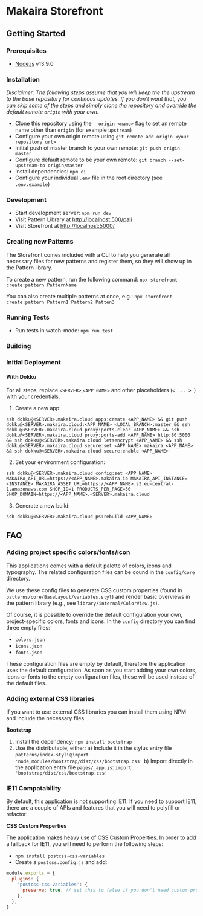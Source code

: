 # Makaira Storefront

## Getting Started

### Prerequisites

* [Node.js](https://nodejs.org/) v13.9.0


### Installation

*Disclaimer: The following steps assume that you will keep the the upstream to the base repository for continous updates. If you don't want that, you can skip some of the steps and simply clone the repository and override the default remote `origin` with your own.*

* Clone this repository using the `--origin <name>` flag to set an remote name other than `origin` (for example `upstream`)
* Configure your own origin remote using `git remote add origin <your repository url>`
* Initial push of master branch to your own remote: `git push origin master`
* Configure default remote to be your own remote: `git branch --set-upstream-to origin/master`
* Install dependencies: `npm ci`
* Configure your individual `.env` file in the root directory (see `.env.example`)


### Development

* Start development server: `npm run dev`
* Visit Pattern Library at [http://localhost:500/pali](http://localhost:5000/pali)
* Visit Storefront at [http://localhost:5000/](http://localhost:5000/)


### Creating new Patterns

The Storefront comes included with a CLI to help you generate all necessary files for new patterns and register them, so they will show up in the Pattern library.

To create a new pattern, run the following command:
`npx storefront create:pattern PatternName`

You can also create multiple patterns at once, e.g.:
`npx storefront create:pattern Pattern1 Pattern2 Patten3`


### Running Tests

* Run tests in watch-mode: `npm run test`


### Building


### Initial Deployment

#### With Dokku

For all steps, replace `<SERVER>`,`<APP_NAME>` and other placeholders (`< ... > `) with your credentials.

1. Create a new app:

`ssh dokku@<SERVER>.makaira.cloud apps:create <APP_NAME> && git push dokku@<SERVER>.makaira.cloud:<APP_NAME> <LOCAL_BRANCH>:master && ssh dokku@<SERVER>.makaira.cloud proxy:ports-clear <APP_NAME> && ssh dokku@<SERVER>.makaira.cloud proxy:ports-add <APP_NAME> http:80:5000 && ssh dokku@<SERVER>.makaira.cloud letsencrypt <APP_NAME> && ssh dokku@<SERVER>.makaira.cloud secure:set <APP_NAME> makaira <APP_NAME> && ssh dokku@<SERVER>.makaira.cloud secure:enable <APP_NAME>`

2. Set your environment configuration:

`ssh dokku@<SERVER>.makaira.cloud config:set <APP_NAME> MAKAIRA_API_URL=https://<APP_NAME>.makaira.io MAKAIRA_API_INSTANCE=<INSTANCE> MAKAIRA_ASSET_URL=https://<APP_NAME>.s3.eu-central-1.amazonaws.com SHOP_ID=1 PRODUCTS_PER_PAGE=50 SHOP_DOMAIN=https://<APP_NAME>.<SERVER>.makaira.cloud`

3. Generate a new build:

`ssh dokku@<SERVER>.makaira.cloud ps:rebuild <APP_NAME>`





## FAQ

### Adding project specific colors/fonts/icon

This applications comes with a default palette of colors, icons and typography. The related configuration files can be cound in the `config/core` directory.

We use these config files to generate CSS custom properties (found in `patterns/core/BaseLayout/variables.styl`) and render basic overviews in the pattern library (e.g., see `library/internal/ColorView.js`).

Of course, it is possible to override the default configuration your own, project-specific colors, fonts and icons. In the `config` directory you can find three empty files:
- `colors.json`
- `icons.json`
- `fonts.json`

These configuration files are empty by default, therefore the application uses the default configuration. As soon as you start adding your own colors, icons or fonts to the empty configuration files, these will be used instead of the default files.


### Adding external CSS libraries

If you want to use external CSS libraries you can install them using NPM and include the necessary files.

**Bootstrap**
1. Install the dependency: `npm install bootstrap`
2. Use the distributable, either:
 a) Include it in the stylus entry file `patterns/index.styl`:
    `@import 'node_modules/bootstrap/dist/css/bootstrap.css'`
 b) Import directly in the application entry file `pages/_app.js`:
    `import 'bootstrap/dist/css/bootstrap.css'`


### IE11 Compatability

By default, this application is not supporting IE11. If you need to support IE11, there are a couple of APIs and features that you will need to polyfill or refactor:

**CSS Custom Properties**

The application makes heavy use of CSS Custom Properties. In order to add a fallback for IE11, you will need to perform the following steps:

- `npm install postcss-css-variables`
- Create a `postcss.config.js` and add:

```javascript
module.exports = {
  plugins: {
    'postcss-css-variables': {
      preserve: true, // set this to false if you don't need custom properties at runtime
    },
  },
}
```
